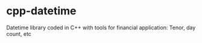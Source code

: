 # cpp-datetime
Datetime library coded in C++ with tools for financial application: Tenor, day count, etc
